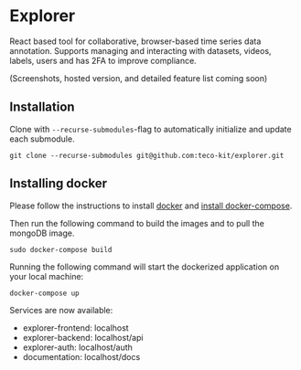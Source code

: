 # Explorer
React based tool for collaborative, browser-based time series data annotation. Supports managing and interacting with datasets, videos, labels, users and has 2FA to improve compliance.

(Screenshots, hosted version, and detailed feature list coming soon)


## Installation

Clone with `--recurse-submodules`-flag to automatically initialize and update each submodule.

```
git clone --recurse-submodules git@github.com:teco-kit/explorer.git

```

## Installing docker
Please follow the instructions to install <a href="https://docs.docker.com/install/"> 
docker</a> and <a href="https://docs.docker.com/compose/install/">install docker-compose</a>.

Then run the following command to build the images and to pull the mongoDB image.

```
sudo docker-compose build

```

Running the following command will start the dockerized application on your local machine:

```
docker-compose up

```

Services are now available:
* explorer-frontend: localhost
* explorer-backend: localhost/api
* explorer-auth: localhost/auth
* documentation: localhost/docs
